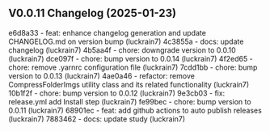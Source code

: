 ## V0.0.11 Changelog  (2025-01-23)

e6d8a33 - feat: enhance changelog generation and update CHANGELOG.md on version bump (luckrain7)
4c3855a - docs: update changelog (luckrain7)
4b5aa4f - chore: downgrade version to 0.0.10 (luckrain7)
dce097f - chore: bump version to 0.0.14 (luckrain7)
4f2ed65 - chore: remove .yarnrc configuration file (luckrain7)
7cdd1bb - chore: bump version to 0.0.13 (luckrain7)
4ae0a46 - refactor: remove CompressFolderImgs utility class and its related functionality (luckrain7)
10b1f2f - chore: bump version to 0.0.12 (luckrain7)
9e3cb03 - fix: release.yml add Install step (luckrain7)
fe99bec - chore: bump version to 0.0.11 (luckrain7)
68901ec - feat: add github actions to auto publish releases (luckrain7)
7883462 - docs: update study (luckrain7)